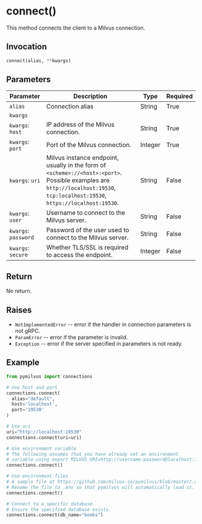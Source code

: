 # connect()

This method connects the client to a Milvus connection.

## Invocation

```python
connect(alias, **kwargs)
```

## Parameters

| Parameter    | Description                                                  | Type                            | Required |
| ------------ | ------------------------------------------------------------ | ------------------------------- | -------- |
| `alias`      | Connection alias                                             | String                          | True     |
| `kwargs`
| `kwargs`: `host`     | IP address of the Milvus connection.| String          | True  |
| `kwargs`: `port`     | Port of the Milvus connection.| Integer          | True  |
| `kwargs`: `uri`  | Milvus instance endpoint, usually in the form of `<scheme>://<host>:<port>`. Possible examples are `http://localhost:19530`, `tcp:localhost:19530`, `https://localhost:19530`. | String | False
| `kwargs`: `user` | Username to connect to the Milvus server. | String | False | 
| `kwargs`: `password` | Password of the user used to connect to the Milvus server. | String | False | 
| `kwargs`: `secure` | Whether TLS/SSL is required to access the endpoint. | Integer | False | 

## Return

No return.

## Raises

- `NotImplementedError` -- error if the handler in connection parameters is not gRPC.
- `ParamError` -- error if the parameter is invalid.
- `Exception` -- error if the server specified in parameters is not ready.

## Example

```python
from pymilvus import connections

# Use host and port
connections.connect(
  alias="default", 
  host='localhost', 
  port='19530'
)

# Use uri
uri="http://localhost:19530"
connections.connect(uri=uri)

# Use environment variable
# The following assumes that you have already set an environment 
# variable using export MILVUS_URI=http://username:password@localhost:19530
connections.connect()

# Use environment files
# A sample file at https://github.com/milvus-io/pymilvus/blob/master/.env.example
# Rename the file to .env so that pymilvus will automatically load it.
connections.connect()

# Connect to a specific database
# Ensure the specified database exists.
connections.connect(db_name="books")
```
